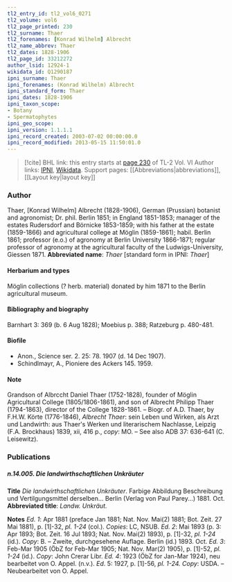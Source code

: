 ```yaml
---
tl2_entry_id: tl2_vol6_0271
tl2_volume: vol6
tl2_page_printed: 230
tl2_surname: Thaer
tl2_forenames: [Konrad Wilhelm] Albrecht
tl2_name_abbrev: Thaer
tl2_dates: 1828-1906
tl2_page_id: 33212272
author_lsid: 12924-1
wikidata_id: Q1290187
ipni_surname: Thaer
ipni_forenames: (Konrad Wilhelm) Albrecht
ipni_standard_form: Thaer
ipni_dates: 1828-1906
ipni_taxon_scope: 
- Botany
- Spermatophytes
ipni_geo_scope: 
ipni_version: 1.1.1.1
ipni_record_created: 2003-07-02 00:00:00.0
ipni_record_modified: 2013-05-15 11:50:01.0
---
```


> [!cite] BHL link: this entry starts at [page 230](https://www.biodiversitylibrary.org/page/33212272) of TL-2 Vol. VI
> Author links: [IPNI](https://www.ipni.org/a/12924-1), [Wikidata](https://www.wikidata.org/wiki/Q1290187). Support pages: [[Abbreviations|abbreviations]], [[Layout key|layout key]]

### Author

Thaer, \[Konrad Wilhelm\] Albrecht (1828-1906), German (Prussian) botanist and agronomist; Dr. phil. Berlin 1851; in England 1851-1853; manager of the estates Rudersdorf and Börnicke 1853-1859; with his father at the estate (1859-1866) and agricultural college at Möglin (1859-1861); habil. Berlin 1861; professor (e.o.) of agronomy at Berlin University 1866-1871; regular professor of agronomy at the agricultural faculty of the Ludwigs-University, Giessen 1871. 
**Abbreviated name**: *Thaer* \[standard form in IPNI: *Thaer*\]

#### Herbarium and types

Möglin collections (? herb. material) donated by him 1871 to the Berlin agricultural museum.

#### Bibliography and biography

Barnhart 3: 369 (b. 6 Aug 1828); Moebius p. 388; Ratzeburg p. 480-481.

#### Biofile

- Anon., Science ser. 2. 25: 78. 1907 (d. 14 Dec 1907).
- Schindlmayr, A., Pioniere des Ackers 145. 1959.

#### Note

Grandson of Albrccht Daniel Thaer (1752-1828), founder of Möglin Agricultural College (1805/1806-1861), and son of Albrecht Philipp Thaer (1794-1863), director of the College 1828-1861. – Biogr. of A.D. Thaer, by F.H.W. Körte (1776-1846), *Albrecht Thaer*: sein Leben und Wirken, als Arzt und Landwirth: aus Thaer's Werken und literarischem Nachlasse, Leipzig (F.A. Brockhaus) 1839, xii, 416 p., *copy*: MO. – See also ADB 37: 636-641 (C. Leisewitz).

### Publications

##### n.14.005. Die landwirthschaftlichen Unkräuter

**Title**
*Die landwirthschaftlichen Unkräuter*. Farbige Abbildung Beschreibung und Vertilgungsmittel derselben... Berlin (Verlag von Paul Parey...) 1881. Oct.
**Abbreviated title**: *Landw. Unkräut.*

**Notes**
*Ed. 1*: Apr 1881 (preface Jan 1881; Nat. Nov. Mai(2) 1881; Bot. Zeit. 27 Mai 1881), p. \[1\]-32, *pl. 1-24* (col.). *Copies*: LC, NSUB.
*Ed. 2*: Mai 1893 (p. 3: Apr 1893; Bot. Zeit. 16 Jul 1893; Nat. Nov. Mai(2) 1893), p. \[1\]-32, *pl. 1-24* (id.). *Copy*: B. – Zweite, durchgesehene Auflage. Berlin (id.) 1893. Oct.
*Ed. 3*: Feb-Mar 1905 (ÖbZ for Feb-Mar 1905; Nat. Nov. Mar(2) 1905), p. \[1\]-52, *pl. 1-24* (id.). *Copy*: John Crerar Libr.
*Ed. 4*: 1923 (ÖbZ for Jan-Mar 1924), neu bearbeitet von O. Appel. (n.v.).
*Ed*. 5: 1927, p. \[1\]-56, *pl. 1-24. Copy*: USDA. – Neubearbeitet von O. Appel.

